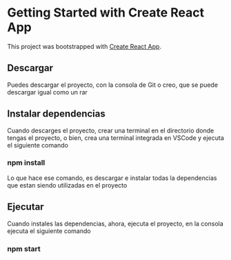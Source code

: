 # Getting Started with Create React App

This project was bootstrapped with [Create React App](https://github.com/facebook/create-react-app).

  ## Descargar 
  
  Puedes descargar el proyecto, con la consola de Git o creo, que se puede descargar igual como un rar 
  
  ## Instalar dependencias 
  
  Cuando descarges el proyecto, crear una terminal en el directorio donde tengas el proyecto, o bien, crea una terminal integrada en VSCode y ejecuta el siguiente comando 
  
  ### npm install 
  
  Lo que hace ese comando, es descargar e instalar todas la dependencias que estan siendo utilizadas en el proyecto 

  
  ## Ejecutar 
  
  Cuando instales las dependencias, ahora, ejecuta el proyecto, en la consola ejecuta el siguiente comando 
  
  ### npm start 
